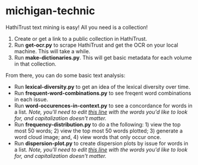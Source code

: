 # michigan-technic
HathiTrust text mining is easy! All you need is a collection! 

  1. Create or get a link to a public collection in HathiTrust.
  2. Run **get-ocr.py** to scrape HathiTrust and get the OCR on your local machine. This will take a while.
  3. Run **make-dictionaries.py**. This will get basic metadata for each volume in that collection.

From there, you can do some basic text analysis:

  * Run **lexical-diversity.py** to get an idea of the lexical diversity over time.
  * Run **frequent-word-combinations.py** to see freqent word combinations in each issue.
  * Run **word-occurences-in-context.py** to see a concordance for words in a list. *Note, you'll need to edit [this line](https://github.com/eckardm/michigan-technic/blob/master/word-occurences-in-context.py#L23) with the words you'd like to look for, and capitalization doesn't matter.*
  * Run **frequency-distribution.py** to do a the following: 1) view the top most 50 words; 2) view the top most 50 words plotted; 3) generate a word cloud image; and, 4) view words that only occur once.
  * Run **dispersion-plot.py** to create dispersion plots by issue for words in a list. *Note, you'll need to edit [this line](https://github.com/eckardm/michigan-technic/blob/master/dispersion-plot.py#L23) with the words you'd like to look for, and capitalization doesn't matter.*
